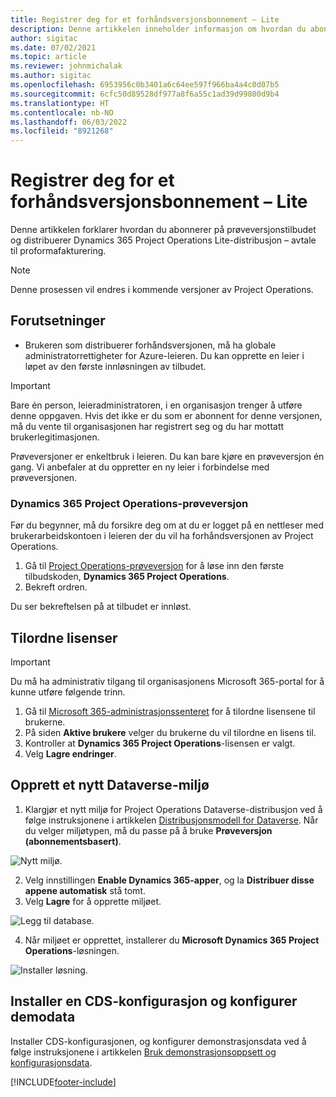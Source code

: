 ```yaml
---
title: Registrer deg for et forhåndsversjonsbonnement – Lite
description: Denne artikkelen inneholder informasjon om hvordan du abonnerer på og distribuerer Project Operations Lite-distribusjon – avtale til proformafakturering.
author: sigitac
ms.date: 07/02/2021
ms.topic: article
ms.reviewer: johnmichalak
ms.author: sigitac
ms.openlocfilehash: 6953956c0b3401a6c64ee597f966ba4a4c0d07b5
ms.sourcegitcommit: 6cfc50d89528df977a8f6a55c1ad39d99800d9b4
ms.translationtype: HT
ms.contentlocale: nb-NO
ms.lasthandoff: 06/03/2022
ms.locfileid: "8921268"
---
```

# <a name="sign-up-for-a-preview-subscription---lite"></a>Registrer deg for et forhåndsversjonsbonnement – Lite 

Denne artikkelen forklarer hvordan du abonnerer på prøveversjonstilbudet og distribuerer Dynamics 365 Project Operations Lite-distribusjon – avtale til proformafakturering.

> [!NOTE]
> Denne prosessen vil endres i kommende versjoner av Project Operations.

## <a name="prerequisites"></a>Forutsetninger
- Brukeren som distribuerer forhåndsversjonen, må ha globale administratorrettigheter for Azure-leieren. Du kan opprette en leier i løpet av den første innløsningen av tilbudet.

> [!IMPORTANT]
> Bare én person, leieradministratoren, i en organisasjon trenger å utføre denne oppgaven. Hvis det ikke er du som er abonnent for denne versjonen, må du vente til organisasjonen har registrert seg og du har mottatt brukerlegitimasjonen.
> 
> Prøveversjoner er enkeltbruk i leieren. Du kan bare kjøre en prøveversjon én gang. Vi anbefaler at du oppretter en ny leier i forbindelse med prøveversjonen.

### <a name="dynamics-365-project-operations-trial"></a>Dynamics 365 Project Operations-prøveversjon 

Før du begynner, må du forsikre deg om at du er logget på en nettleser med brukerarbeidskontoen i leieren der du vil ha forhåndsversjonen av Project Operations.

1. Gå til [Project Operations-prøveversjon](https://aka.ms/try-po) for å løse inn den første tilbudskoden, **Dynamics 365 Project Operations**.
2. Bekreft ordren.

  Du ser bekreftelsen på at tilbudet er innløst.

## <a name="assign-licenses"></a>Tilordne lisenser

> [!IMPORTANT]
> Du må ha administrativ tilgang til organisasjonens Microsoft 365-portal for å kunne utføre følgende trinn.


1. Gå til [Microsoft 365-administrasjonssenteret](https://portal.office.com/) for å tilordne lisensene til brukerne.
2. På siden **Aktive brukere** velger du brukerne du vil tilordne en lisens til.
3. Kontroller at **Dynamics 365 Project Operations**-lisensen er valgt. 
4. Velg **Lagre endringer**.

## <a name="create-a-new-dataverse-environment"></a>Opprett et nytt Dataverse-miljø

1. Klargjør et nytt miljø for Project Operations Dataverse-distribusjon ved å følge instruksjonene i artikkelen [Distribusjonsmodell for Dataverse](lite-deployment.md). Når du velger miljøtypen, må du passe på å bruke **Prøveversjon (abonnementsbasert)**.

  ![Nytt miljø.](./media/19CreateEnvironment.png)

2. Velg innstillingen **Enable Dynamics 365-apper**, og la **Distribuer disse appene automatisk** stå tomt.  
3. Velg **Lagre** for å opprette miljøet.

  ![Legg til database.](./media/20CreateEnvironment1.png)

4. Når miljøet er opprettet, installerer du **Microsoft Dynamics 365 Project Operations**-løsningen. 

![Installer løsning.](./media/21InstallSolution.png)

## <a name="install-a-cds-configuration-and-setup-demo-data"></a>Installer en CDS-konfigurasjon og konfigurer demodata

Installer CDS-konfigurasjonen, og konfigurer demonstrasjonsdata ved å følge instruksjonene i artikkelen [Bruk demonstrasjonsoppsett og konfigurasjonsdata](lite-apply-demo-setup-config-data.md).


[!INCLUDE[footer-include](../includes/footer-banner.md)]
